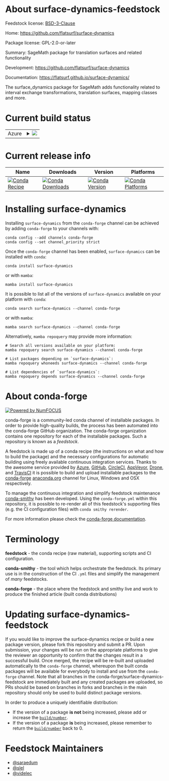 About surface-dynamics-feedstock
================================

Feedstock license: [BSD-3-Clause](https://github.com/conda-forge/surface-dynamics-feedstock/blob/main/LICENSE.txt)

Home: https://github.com/flatsurf/surface-dynamics

Package license: GPL-2.0-or-later

Summary: SageMath package for translation surfaces and related functionality

Development: https://github.com/flatsurf/surface-dynamics

Documentation: https://flatsurf.github.io/surface-dynamics/

The surface_dynamics package for SageMath adds functionality related to
interval exchange transformations, translation surfaces, mapping classes and
more.


Current build status
====================


<table>
    
  <tr>
    <td>Azure</td>
    <td>
      <details>
        <summary>
          <a href="https://dev.azure.com/conda-forge/feedstock-builds/_build/latest?definitionId=7279&branchName=main">
            <img src="https://dev.azure.com/conda-forge/feedstock-builds/_apis/build/status/surface-dynamics-feedstock?branchName=main">
          </a>
        </summary>
        <table>
          <thead><tr><th>Variant</th><th>Status</th></tr></thead>
          <tbody><tr>
              <td>linux_64_python3.10.____cpythonsagelib10.0</td>
              <td>
                <a href="https://dev.azure.com/conda-forge/feedstock-builds/_build/latest?definitionId=7279&branchName=main">
                  <img src="https://dev.azure.com/conda-forge/feedstock-builds/_apis/build/status/surface-dynamics-feedstock?branchName=main&jobName=linux&configuration=linux%20linux_64_python3.10.____cpythonsagelib10.0" alt="variant">
                </a>
              </td>
            </tr><tr>
              <td>linux_64_python3.10.____cpythonsagelib10.1</td>
              <td>
                <a href="https://dev.azure.com/conda-forge/feedstock-builds/_build/latest?definitionId=7279&branchName=main">
                  <img src="https://dev.azure.com/conda-forge/feedstock-builds/_apis/build/status/surface-dynamics-feedstock?branchName=main&jobName=linux&configuration=linux%20linux_64_python3.10.____cpythonsagelib10.1" alt="variant">
                </a>
              </td>
            </tr><tr>
              <td>linux_64_python3.10.____cpythonsagelib10.2</td>
              <td>
                <a href="https://dev.azure.com/conda-forge/feedstock-builds/_build/latest?definitionId=7279&branchName=main">
                  <img src="https://dev.azure.com/conda-forge/feedstock-builds/_apis/build/status/surface-dynamics-feedstock?branchName=main&jobName=linux&configuration=linux%20linux_64_python3.10.____cpythonsagelib10.2" alt="variant">
                </a>
              </td>
            </tr><tr>
              <td>linux_64_python3.10.____cpythonsagelib10.3</td>
              <td>
                <a href="https://dev.azure.com/conda-forge/feedstock-builds/_build/latest?definitionId=7279&branchName=main">
                  <img src="https://dev.azure.com/conda-forge/feedstock-builds/_apis/build/status/surface-dynamics-feedstock?branchName=main&jobName=linux&configuration=linux%20linux_64_python3.10.____cpythonsagelib10.3" alt="variant">
                </a>
              </td>
            </tr><tr>
              <td>linux_64_python3.10.____cpythonsagelib10.4</td>
              <td>
                <a href="https://dev.azure.com/conda-forge/feedstock-builds/_build/latest?definitionId=7279&branchName=main">
                  <img src="https://dev.azure.com/conda-forge/feedstock-builds/_apis/build/status/surface-dynamics-feedstock?branchName=main&jobName=linux&configuration=linux%20linux_64_python3.10.____cpythonsagelib10.4" alt="variant">
                </a>
              </td>
            </tr><tr>
              <td>linux_64_python3.10.____cpythonsagelib9.2</td>
              <td>
                <a href="https://dev.azure.com/conda-forge/feedstock-builds/_build/latest?definitionId=7279&branchName=main">
                  <img src="https://dev.azure.com/conda-forge/feedstock-builds/_apis/build/status/surface-dynamics-feedstock?branchName=main&jobName=linux&configuration=linux%20linux_64_python3.10.____cpythonsagelib9.2" alt="variant">
                </a>
              </td>
            </tr><tr>
              <td>linux_64_python3.10.____cpythonsagelib9.3</td>
              <td>
                <a href="https://dev.azure.com/conda-forge/feedstock-builds/_build/latest?definitionId=7279&branchName=main">
                  <img src="https://dev.azure.com/conda-forge/feedstock-builds/_apis/build/status/surface-dynamics-feedstock?branchName=main&jobName=linux&configuration=linux%20linux_64_python3.10.____cpythonsagelib9.3" alt="variant">
                </a>
              </td>
            </tr><tr>
              <td>linux_64_python3.10.____cpythonsagelib9.4</td>
              <td>
                <a href="https://dev.azure.com/conda-forge/feedstock-builds/_build/latest?definitionId=7279&branchName=main">
                  <img src="https://dev.azure.com/conda-forge/feedstock-builds/_apis/build/status/surface-dynamics-feedstock?branchName=main&jobName=linux&configuration=linux%20linux_64_python3.10.____cpythonsagelib9.4" alt="variant">
                </a>
              </td>
            </tr><tr>
              <td>linux_64_python3.10.____cpythonsagelib9.5</td>
              <td>
                <a href="https://dev.azure.com/conda-forge/feedstock-builds/_build/latest?definitionId=7279&branchName=main">
                  <img src="https://dev.azure.com/conda-forge/feedstock-builds/_apis/build/status/surface-dynamics-feedstock?branchName=main&jobName=linux&configuration=linux%20linux_64_python3.10.____cpythonsagelib9.5" alt="variant">
                </a>
              </td>
            </tr><tr>
              <td>linux_64_python3.10.____cpythonsagelib9.6</td>
              <td>
                <a href="https://dev.azure.com/conda-forge/feedstock-builds/_build/latest?definitionId=7279&branchName=main">
                  <img src="https://dev.azure.com/conda-forge/feedstock-builds/_apis/build/status/surface-dynamics-feedstock?branchName=main&jobName=linux&configuration=linux%20linux_64_python3.10.____cpythonsagelib9.6" alt="variant">
                </a>
              </td>
            </tr><tr>
              <td>linux_64_python3.10.____cpythonsagelib9.7</td>
              <td>
                <a href="https://dev.azure.com/conda-forge/feedstock-builds/_build/latest?definitionId=7279&branchName=main">
                  <img src="https://dev.azure.com/conda-forge/feedstock-builds/_apis/build/status/surface-dynamics-feedstock?branchName=main&jobName=linux&configuration=linux%20linux_64_python3.10.____cpythonsagelib9.7" alt="variant">
                </a>
              </td>
            </tr><tr>
              <td>linux_64_python3.10.____cpythonsagelib9.8</td>
              <td>
                <a href="https://dev.azure.com/conda-forge/feedstock-builds/_build/latest?definitionId=7279&branchName=main">
                  <img src="https://dev.azure.com/conda-forge/feedstock-builds/_apis/build/status/surface-dynamics-feedstock?branchName=main&jobName=linux&configuration=linux%20linux_64_python3.10.____cpythonsagelib9.8" alt="variant">
                </a>
              </td>
            </tr><tr>
              <td>linux_64_python3.11.____cpythonsagelib10.0</td>
              <td>
                <a href="https://dev.azure.com/conda-forge/feedstock-builds/_build/latest?definitionId=7279&branchName=main">
                  <img src="https://dev.azure.com/conda-forge/feedstock-builds/_apis/build/status/surface-dynamics-feedstock?branchName=main&jobName=linux&configuration=linux%20linux_64_python3.11.____cpythonsagelib10.0" alt="variant">
                </a>
              </td>
            </tr><tr>
              <td>linux_64_python3.11.____cpythonsagelib10.1</td>
              <td>
                <a href="https://dev.azure.com/conda-forge/feedstock-builds/_build/latest?definitionId=7279&branchName=main">
                  <img src="https://dev.azure.com/conda-forge/feedstock-builds/_apis/build/status/surface-dynamics-feedstock?branchName=main&jobName=linux&configuration=linux%20linux_64_python3.11.____cpythonsagelib10.1" alt="variant">
                </a>
              </td>
            </tr><tr>
              <td>linux_64_python3.11.____cpythonsagelib10.2</td>
              <td>
                <a href="https://dev.azure.com/conda-forge/feedstock-builds/_build/latest?definitionId=7279&branchName=main">
                  <img src="https://dev.azure.com/conda-forge/feedstock-builds/_apis/build/status/surface-dynamics-feedstock?branchName=main&jobName=linux&configuration=linux%20linux_64_python3.11.____cpythonsagelib10.2" alt="variant">
                </a>
              </td>
            </tr><tr>
              <td>linux_64_python3.11.____cpythonsagelib10.3</td>
              <td>
                <a href="https://dev.azure.com/conda-forge/feedstock-builds/_build/latest?definitionId=7279&branchName=main">
                  <img src="https://dev.azure.com/conda-forge/feedstock-builds/_apis/build/status/surface-dynamics-feedstock?branchName=main&jobName=linux&configuration=linux%20linux_64_python3.11.____cpythonsagelib10.3" alt="variant">
                </a>
              </td>
            </tr><tr>
              <td>linux_64_python3.11.____cpythonsagelib10.4</td>
              <td>
                <a href="https://dev.azure.com/conda-forge/feedstock-builds/_build/latest?definitionId=7279&branchName=main">
                  <img src="https://dev.azure.com/conda-forge/feedstock-builds/_apis/build/status/surface-dynamics-feedstock?branchName=main&jobName=linux&configuration=linux%20linux_64_python3.11.____cpythonsagelib10.4" alt="variant">
                </a>
              </td>
            </tr><tr>
              <td>linux_64_python3.11.____cpythonsagelib9.2</td>
              <td>
                <a href="https://dev.azure.com/conda-forge/feedstock-builds/_build/latest?definitionId=7279&branchName=main">
                  <img src="https://dev.azure.com/conda-forge/feedstock-builds/_apis/build/status/surface-dynamics-feedstock?branchName=main&jobName=linux&configuration=linux%20linux_64_python3.11.____cpythonsagelib9.2" alt="variant">
                </a>
              </td>
            </tr><tr>
              <td>linux_64_python3.11.____cpythonsagelib9.3</td>
              <td>
                <a href="https://dev.azure.com/conda-forge/feedstock-builds/_build/latest?definitionId=7279&branchName=main">
                  <img src="https://dev.azure.com/conda-forge/feedstock-builds/_apis/build/status/surface-dynamics-feedstock?branchName=main&jobName=linux&configuration=linux%20linux_64_python3.11.____cpythonsagelib9.3" alt="variant">
                </a>
              </td>
            </tr><tr>
              <td>linux_64_python3.11.____cpythonsagelib9.4</td>
              <td>
                <a href="https://dev.azure.com/conda-forge/feedstock-builds/_build/latest?definitionId=7279&branchName=main">
                  <img src="https://dev.azure.com/conda-forge/feedstock-builds/_apis/build/status/surface-dynamics-feedstock?branchName=main&jobName=linux&configuration=linux%20linux_64_python3.11.____cpythonsagelib9.4" alt="variant">
                </a>
              </td>
            </tr><tr>
              <td>linux_64_python3.11.____cpythonsagelib9.5</td>
              <td>
                <a href="https://dev.azure.com/conda-forge/feedstock-builds/_build/latest?definitionId=7279&branchName=main">
                  <img src="https://dev.azure.com/conda-forge/feedstock-builds/_apis/build/status/surface-dynamics-feedstock?branchName=main&jobName=linux&configuration=linux%20linux_64_python3.11.____cpythonsagelib9.5" alt="variant">
                </a>
              </td>
            </tr><tr>
              <td>linux_64_python3.11.____cpythonsagelib9.6</td>
              <td>
                <a href="https://dev.azure.com/conda-forge/feedstock-builds/_build/latest?definitionId=7279&branchName=main">
                  <img src="https://dev.azure.com/conda-forge/feedstock-builds/_apis/build/status/surface-dynamics-feedstock?branchName=main&jobName=linux&configuration=linux%20linux_64_python3.11.____cpythonsagelib9.6" alt="variant">
                </a>
              </td>
            </tr><tr>
              <td>linux_64_python3.11.____cpythonsagelib9.7</td>
              <td>
                <a href="https://dev.azure.com/conda-forge/feedstock-builds/_build/latest?definitionId=7279&branchName=main">
                  <img src="https://dev.azure.com/conda-forge/feedstock-builds/_apis/build/status/surface-dynamics-feedstock?branchName=main&jobName=linux&configuration=linux%20linux_64_python3.11.____cpythonsagelib9.7" alt="variant">
                </a>
              </td>
            </tr><tr>
              <td>linux_64_python3.11.____cpythonsagelib9.8</td>
              <td>
                <a href="https://dev.azure.com/conda-forge/feedstock-builds/_build/latest?definitionId=7279&branchName=main">
                  <img src="https://dev.azure.com/conda-forge/feedstock-builds/_apis/build/status/surface-dynamics-feedstock?branchName=main&jobName=linux&configuration=linux%20linux_64_python3.11.____cpythonsagelib9.8" alt="variant">
                </a>
              </td>
            </tr><tr>
              <td>linux_64_python3.12.____cpythonsagelib10.0</td>
              <td>
                <a href="https://dev.azure.com/conda-forge/feedstock-builds/_build/latest?definitionId=7279&branchName=main">
                  <img src="https://dev.azure.com/conda-forge/feedstock-builds/_apis/build/status/surface-dynamics-feedstock?branchName=main&jobName=linux&configuration=linux%20linux_64_python3.12.____cpythonsagelib10.0" alt="variant">
                </a>
              </td>
            </tr><tr>
              <td>linux_64_python3.12.____cpythonsagelib10.1</td>
              <td>
                <a href="https://dev.azure.com/conda-forge/feedstock-builds/_build/latest?definitionId=7279&branchName=main">
                  <img src="https://dev.azure.com/conda-forge/feedstock-builds/_apis/build/status/surface-dynamics-feedstock?branchName=main&jobName=linux&configuration=linux%20linux_64_python3.12.____cpythonsagelib10.1" alt="variant">
                </a>
              </td>
            </tr><tr>
              <td>linux_64_python3.12.____cpythonsagelib10.2</td>
              <td>
                <a href="https://dev.azure.com/conda-forge/feedstock-builds/_build/latest?definitionId=7279&branchName=main">
                  <img src="https://dev.azure.com/conda-forge/feedstock-builds/_apis/build/status/surface-dynamics-feedstock?branchName=main&jobName=linux&configuration=linux%20linux_64_python3.12.____cpythonsagelib10.2" alt="variant">
                </a>
              </td>
            </tr><tr>
              <td>linux_64_python3.12.____cpythonsagelib10.3</td>
              <td>
                <a href="https://dev.azure.com/conda-forge/feedstock-builds/_build/latest?definitionId=7279&branchName=main">
                  <img src="https://dev.azure.com/conda-forge/feedstock-builds/_apis/build/status/surface-dynamics-feedstock?branchName=main&jobName=linux&configuration=linux%20linux_64_python3.12.____cpythonsagelib10.3" alt="variant">
                </a>
              </td>
            </tr><tr>
              <td>linux_64_python3.12.____cpythonsagelib10.4</td>
              <td>
                <a href="https://dev.azure.com/conda-forge/feedstock-builds/_build/latest?definitionId=7279&branchName=main">
                  <img src="https://dev.azure.com/conda-forge/feedstock-builds/_apis/build/status/surface-dynamics-feedstock?branchName=main&jobName=linux&configuration=linux%20linux_64_python3.12.____cpythonsagelib10.4" alt="variant">
                </a>
              </td>
            </tr><tr>
              <td>linux_64_python3.12.____cpythonsagelib9.2</td>
              <td>
                <a href="https://dev.azure.com/conda-forge/feedstock-builds/_build/latest?definitionId=7279&branchName=main">
                  <img src="https://dev.azure.com/conda-forge/feedstock-builds/_apis/build/status/surface-dynamics-feedstock?branchName=main&jobName=linux&configuration=linux%20linux_64_python3.12.____cpythonsagelib9.2" alt="variant">
                </a>
              </td>
            </tr><tr>
              <td>linux_64_python3.12.____cpythonsagelib9.3</td>
              <td>
                <a href="https://dev.azure.com/conda-forge/feedstock-builds/_build/latest?definitionId=7279&branchName=main">
                  <img src="https://dev.azure.com/conda-forge/feedstock-builds/_apis/build/status/surface-dynamics-feedstock?branchName=main&jobName=linux&configuration=linux%20linux_64_python3.12.____cpythonsagelib9.3" alt="variant">
                </a>
              </td>
            </tr><tr>
              <td>linux_64_python3.12.____cpythonsagelib9.4</td>
              <td>
                <a href="https://dev.azure.com/conda-forge/feedstock-builds/_build/latest?definitionId=7279&branchName=main">
                  <img src="https://dev.azure.com/conda-forge/feedstock-builds/_apis/build/status/surface-dynamics-feedstock?branchName=main&jobName=linux&configuration=linux%20linux_64_python3.12.____cpythonsagelib9.4" alt="variant">
                </a>
              </td>
            </tr><tr>
              <td>linux_64_python3.12.____cpythonsagelib9.5</td>
              <td>
                <a href="https://dev.azure.com/conda-forge/feedstock-builds/_build/latest?definitionId=7279&branchName=main">
                  <img src="https://dev.azure.com/conda-forge/feedstock-builds/_apis/build/status/surface-dynamics-feedstock?branchName=main&jobName=linux&configuration=linux%20linux_64_python3.12.____cpythonsagelib9.5" alt="variant">
                </a>
              </td>
            </tr><tr>
              <td>linux_64_python3.12.____cpythonsagelib9.6</td>
              <td>
                <a href="https://dev.azure.com/conda-forge/feedstock-builds/_build/latest?definitionId=7279&branchName=main">
                  <img src="https://dev.azure.com/conda-forge/feedstock-builds/_apis/build/status/surface-dynamics-feedstock?branchName=main&jobName=linux&configuration=linux%20linux_64_python3.12.____cpythonsagelib9.6" alt="variant">
                </a>
              </td>
            </tr><tr>
              <td>linux_64_python3.12.____cpythonsagelib9.7</td>
              <td>
                <a href="https://dev.azure.com/conda-forge/feedstock-builds/_build/latest?definitionId=7279&branchName=main">
                  <img src="https://dev.azure.com/conda-forge/feedstock-builds/_apis/build/status/surface-dynamics-feedstock?branchName=main&jobName=linux&configuration=linux%20linux_64_python3.12.____cpythonsagelib9.7" alt="variant">
                </a>
              </td>
            </tr><tr>
              <td>linux_64_python3.12.____cpythonsagelib9.8</td>
              <td>
                <a href="https://dev.azure.com/conda-forge/feedstock-builds/_build/latest?definitionId=7279&branchName=main">
                  <img src="https://dev.azure.com/conda-forge/feedstock-builds/_apis/build/status/surface-dynamics-feedstock?branchName=main&jobName=linux&configuration=linux%20linux_64_python3.12.____cpythonsagelib9.8" alt="variant">
                </a>
              </td>
            </tr><tr>
              <td>linux_64_python3.9.____cpythonsagelib10.0</td>
              <td>
                <a href="https://dev.azure.com/conda-forge/feedstock-builds/_build/latest?definitionId=7279&branchName=main">
                  <img src="https://dev.azure.com/conda-forge/feedstock-builds/_apis/build/status/surface-dynamics-feedstock?branchName=main&jobName=linux&configuration=linux%20linux_64_python3.9.____cpythonsagelib10.0" alt="variant">
                </a>
              </td>
            </tr><tr>
              <td>linux_64_python3.9.____cpythonsagelib10.1</td>
              <td>
                <a href="https://dev.azure.com/conda-forge/feedstock-builds/_build/latest?definitionId=7279&branchName=main">
                  <img src="https://dev.azure.com/conda-forge/feedstock-builds/_apis/build/status/surface-dynamics-feedstock?branchName=main&jobName=linux&configuration=linux%20linux_64_python3.9.____cpythonsagelib10.1" alt="variant">
                </a>
              </td>
            </tr><tr>
              <td>linux_64_python3.9.____cpythonsagelib10.2</td>
              <td>
                <a href="https://dev.azure.com/conda-forge/feedstock-builds/_build/latest?definitionId=7279&branchName=main">
                  <img src="https://dev.azure.com/conda-forge/feedstock-builds/_apis/build/status/surface-dynamics-feedstock?branchName=main&jobName=linux&configuration=linux%20linux_64_python3.9.____cpythonsagelib10.2" alt="variant">
                </a>
              </td>
            </tr><tr>
              <td>linux_64_python3.9.____cpythonsagelib10.3</td>
              <td>
                <a href="https://dev.azure.com/conda-forge/feedstock-builds/_build/latest?definitionId=7279&branchName=main">
                  <img src="https://dev.azure.com/conda-forge/feedstock-builds/_apis/build/status/surface-dynamics-feedstock?branchName=main&jobName=linux&configuration=linux%20linux_64_python3.9.____cpythonsagelib10.3" alt="variant">
                </a>
              </td>
            </tr><tr>
              <td>linux_64_python3.9.____cpythonsagelib10.4</td>
              <td>
                <a href="https://dev.azure.com/conda-forge/feedstock-builds/_build/latest?definitionId=7279&branchName=main">
                  <img src="https://dev.azure.com/conda-forge/feedstock-builds/_apis/build/status/surface-dynamics-feedstock?branchName=main&jobName=linux&configuration=linux%20linux_64_python3.9.____cpythonsagelib10.4" alt="variant">
                </a>
              </td>
            </tr><tr>
              <td>linux_64_python3.9.____cpythonsagelib9.2</td>
              <td>
                <a href="https://dev.azure.com/conda-forge/feedstock-builds/_build/latest?definitionId=7279&branchName=main">
                  <img src="https://dev.azure.com/conda-forge/feedstock-builds/_apis/build/status/surface-dynamics-feedstock?branchName=main&jobName=linux&configuration=linux%20linux_64_python3.9.____cpythonsagelib9.2" alt="variant">
                </a>
              </td>
            </tr><tr>
              <td>linux_64_python3.9.____cpythonsagelib9.3</td>
              <td>
                <a href="https://dev.azure.com/conda-forge/feedstock-builds/_build/latest?definitionId=7279&branchName=main">
                  <img src="https://dev.azure.com/conda-forge/feedstock-builds/_apis/build/status/surface-dynamics-feedstock?branchName=main&jobName=linux&configuration=linux%20linux_64_python3.9.____cpythonsagelib9.3" alt="variant">
                </a>
              </td>
            </tr><tr>
              <td>linux_64_python3.9.____cpythonsagelib9.4</td>
              <td>
                <a href="https://dev.azure.com/conda-forge/feedstock-builds/_build/latest?definitionId=7279&branchName=main">
                  <img src="https://dev.azure.com/conda-forge/feedstock-builds/_apis/build/status/surface-dynamics-feedstock?branchName=main&jobName=linux&configuration=linux%20linux_64_python3.9.____cpythonsagelib9.4" alt="variant">
                </a>
              </td>
            </tr><tr>
              <td>linux_64_python3.9.____cpythonsagelib9.5</td>
              <td>
                <a href="https://dev.azure.com/conda-forge/feedstock-builds/_build/latest?definitionId=7279&branchName=main">
                  <img src="https://dev.azure.com/conda-forge/feedstock-builds/_apis/build/status/surface-dynamics-feedstock?branchName=main&jobName=linux&configuration=linux%20linux_64_python3.9.____cpythonsagelib9.5" alt="variant">
                </a>
              </td>
            </tr><tr>
              <td>linux_64_python3.9.____cpythonsagelib9.6</td>
              <td>
                <a href="https://dev.azure.com/conda-forge/feedstock-builds/_build/latest?definitionId=7279&branchName=main">
                  <img src="https://dev.azure.com/conda-forge/feedstock-builds/_apis/build/status/surface-dynamics-feedstock?branchName=main&jobName=linux&configuration=linux%20linux_64_python3.9.____cpythonsagelib9.6" alt="variant">
                </a>
              </td>
            </tr><tr>
              <td>linux_64_python3.9.____cpythonsagelib9.7</td>
              <td>
                <a href="https://dev.azure.com/conda-forge/feedstock-builds/_build/latest?definitionId=7279&branchName=main">
                  <img src="https://dev.azure.com/conda-forge/feedstock-builds/_apis/build/status/surface-dynamics-feedstock?branchName=main&jobName=linux&configuration=linux%20linux_64_python3.9.____cpythonsagelib9.7" alt="variant">
                </a>
              </td>
            </tr><tr>
              <td>linux_64_python3.9.____cpythonsagelib9.8</td>
              <td>
                <a href="https://dev.azure.com/conda-forge/feedstock-builds/_build/latest?definitionId=7279&branchName=main">
                  <img src="https://dev.azure.com/conda-forge/feedstock-builds/_apis/build/status/surface-dynamics-feedstock?branchName=main&jobName=linux&configuration=linux%20linux_64_python3.9.____cpythonsagelib9.8" alt="variant">
                </a>
              </td>
            </tr><tr>
              <td>osx_64_python3.10.____cpythonsagelib10.0</td>
              <td>
                <a href="https://dev.azure.com/conda-forge/feedstock-builds/_build/latest?definitionId=7279&branchName=main">
                  <img src="https://dev.azure.com/conda-forge/feedstock-builds/_apis/build/status/surface-dynamics-feedstock?branchName=main&jobName=osx&configuration=osx%20osx_64_python3.10.____cpythonsagelib10.0" alt="variant">
                </a>
              </td>
            </tr><tr>
              <td>osx_64_python3.10.____cpythonsagelib10.1</td>
              <td>
                <a href="https://dev.azure.com/conda-forge/feedstock-builds/_build/latest?definitionId=7279&branchName=main">
                  <img src="https://dev.azure.com/conda-forge/feedstock-builds/_apis/build/status/surface-dynamics-feedstock?branchName=main&jobName=osx&configuration=osx%20osx_64_python3.10.____cpythonsagelib10.1" alt="variant">
                </a>
              </td>
            </tr><tr>
              <td>osx_64_python3.10.____cpythonsagelib10.2</td>
              <td>
                <a href="https://dev.azure.com/conda-forge/feedstock-builds/_build/latest?definitionId=7279&branchName=main">
                  <img src="https://dev.azure.com/conda-forge/feedstock-builds/_apis/build/status/surface-dynamics-feedstock?branchName=main&jobName=osx&configuration=osx%20osx_64_python3.10.____cpythonsagelib10.2" alt="variant">
                </a>
              </td>
            </tr><tr>
              <td>osx_64_python3.10.____cpythonsagelib10.3</td>
              <td>
                <a href="https://dev.azure.com/conda-forge/feedstock-builds/_build/latest?definitionId=7279&branchName=main">
                  <img src="https://dev.azure.com/conda-forge/feedstock-builds/_apis/build/status/surface-dynamics-feedstock?branchName=main&jobName=osx&configuration=osx%20osx_64_python3.10.____cpythonsagelib10.3" alt="variant">
                </a>
              </td>
            </tr><tr>
              <td>osx_64_python3.10.____cpythonsagelib10.4</td>
              <td>
                <a href="https://dev.azure.com/conda-forge/feedstock-builds/_build/latest?definitionId=7279&branchName=main">
                  <img src="https://dev.azure.com/conda-forge/feedstock-builds/_apis/build/status/surface-dynamics-feedstock?branchName=main&jobName=osx&configuration=osx%20osx_64_python3.10.____cpythonsagelib10.4" alt="variant">
                </a>
              </td>
            </tr><tr>
              <td>osx_64_python3.10.____cpythonsagelib9.2</td>
              <td>
                <a href="https://dev.azure.com/conda-forge/feedstock-builds/_build/latest?definitionId=7279&branchName=main">
                  <img src="https://dev.azure.com/conda-forge/feedstock-builds/_apis/build/status/surface-dynamics-feedstock?branchName=main&jobName=osx&configuration=osx%20osx_64_python3.10.____cpythonsagelib9.2" alt="variant">
                </a>
              </td>
            </tr><tr>
              <td>osx_64_python3.10.____cpythonsagelib9.3</td>
              <td>
                <a href="https://dev.azure.com/conda-forge/feedstock-builds/_build/latest?definitionId=7279&branchName=main">
                  <img src="https://dev.azure.com/conda-forge/feedstock-builds/_apis/build/status/surface-dynamics-feedstock?branchName=main&jobName=osx&configuration=osx%20osx_64_python3.10.____cpythonsagelib9.3" alt="variant">
                </a>
              </td>
            </tr><tr>
              <td>osx_64_python3.10.____cpythonsagelib9.4</td>
              <td>
                <a href="https://dev.azure.com/conda-forge/feedstock-builds/_build/latest?definitionId=7279&branchName=main">
                  <img src="https://dev.azure.com/conda-forge/feedstock-builds/_apis/build/status/surface-dynamics-feedstock?branchName=main&jobName=osx&configuration=osx%20osx_64_python3.10.____cpythonsagelib9.4" alt="variant">
                </a>
              </td>
            </tr><tr>
              <td>osx_64_python3.10.____cpythonsagelib9.5</td>
              <td>
                <a href="https://dev.azure.com/conda-forge/feedstock-builds/_build/latest?definitionId=7279&branchName=main">
                  <img src="https://dev.azure.com/conda-forge/feedstock-builds/_apis/build/status/surface-dynamics-feedstock?branchName=main&jobName=osx&configuration=osx%20osx_64_python3.10.____cpythonsagelib9.5" alt="variant">
                </a>
              </td>
            </tr><tr>
              <td>osx_64_python3.10.____cpythonsagelib9.6</td>
              <td>
                <a href="https://dev.azure.com/conda-forge/feedstock-builds/_build/latest?definitionId=7279&branchName=main">
                  <img src="https://dev.azure.com/conda-forge/feedstock-builds/_apis/build/status/surface-dynamics-feedstock?branchName=main&jobName=osx&configuration=osx%20osx_64_python3.10.____cpythonsagelib9.6" alt="variant">
                </a>
              </td>
            </tr><tr>
              <td>osx_64_python3.10.____cpythonsagelib9.7</td>
              <td>
                <a href="https://dev.azure.com/conda-forge/feedstock-builds/_build/latest?definitionId=7279&branchName=main">
                  <img src="https://dev.azure.com/conda-forge/feedstock-builds/_apis/build/status/surface-dynamics-feedstock?branchName=main&jobName=osx&configuration=osx%20osx_64_python3.10.____cpythonsagelib9.7" alt="variant">
                </a>
              </td>
            </tr><tr>
              <td>osx_64_python3.10.____cpythonsagelib9.8</td>
              <td>
                <a href="https://dev.azure.com/conda-forge/feedstock-builds/_build/latest?definitionId=7279&branchName=main">
                  <img src="https://dev.azure.com/conda-forge/feedstock-builds/_apis/build/status/surface-dynamics-feedstock?branchName=main&jobName=osx&configuration=osx%20osx_64_python3.10.____cpythonsagelib9.8" alt="variant">
                </a>
              </td>
            </tr><tr>
              <td>osx_64_python3.11.____cpythonsagelib10.0</td>
              <td>
                <a href="https://dev.azure.com/conda-forge/feedstock-builds/_build/latest?definitionId=7279&branchName=main">
                  <img src="https://dev.azure.com/conda-forge/feedstock-builds/_apis/build/status/surface-dynamics-feedstock?branchName=main&jobName=osx&configuration=osx%20osx_64_python3.11.____cpythonsagelib10.0" alt="variant">
                </a>
              </td>
            </tr><tr>
              <td>osx_64_python3.11.____cpythonsagelib10.1</td>
              <td>
                <a href="https://dev.azure.com/conda-forge/feedstock-builds/_build/latest?definitionId=7279&branchName=main">
                  <img src="https://dev.azure.com/conda-forge/feedstock-builds/_apis/build/status/surface-dynamics-feedstock?branchName=main&jobName=osx&configuration=osx%20osx_64_python3.11.____cpythonsagelib10.1" alt="variant">
                </a>
              </td>
            </tr><tr>
              <td>osx_64_python3.11.____cpythonsagelib10.2</td>
              <td>
                <a href="https://dev.azure.com/conda-forge/feedstock-builds/_build/latest?definitionId=7279&branchName=main">
                  <img src="https://dev.azure.com/conda-forge/feedstock-builds/_apis/build/status/surface-dynamics-feedstock?branchName=main&jobName=osx&configuration=osx%20osx_64_python3.11.____cpythonsagelib10.2" alt="variant">
                </a>
              </td>
            </tr><tr>
              <td>osx_64_python3.11.____cpythonsagelib10.3</td>
              <td>
                <a href="https://dev.azure.com/conda-forge/feedstock-builds/_build/latest?definitionId=7279&branchName=main">
                  <img src="https://dev.azure.com/conda-forge/feedstock-builds/_apis/build/status/surface-dynamics-feedstock?branchName=main&jobName=osx&configuration=osx%20osx_64_python3.11.____cpythonsagelib10.3" alt="variant">
                </a>
              </td>
            </tr><tr>
              <td>osx_64_python3.11.____cpythonsagelib10.4</td>
              <td>
                <a href="https://dev.azure.com/conda-forge/feedstock-builds/_build/latest?definitionId=7279&branchName=main">
                  <img src="https://dev.azure.com/conda-forge/feedstock-builds/_apis/build/status/surface-dynamics-feedstock?branchName=main&jobName=osx&configuration=osx%20osx_64_python3.11.____cpythonsagelib10.4" alt="variant">
                </a>
              </td>
            </tr><tr>
              <td>osx_64_python3.11.____cpythonsagelib9.2</td>
              <td>
                <a href="https://dev.azure.com/conda-forge/feedstock-builds/_build/latest?definitionId=7279&branchName=main">
                  <img src="https://dev.azure.com/conda-forge/feedstock-builds/_apis/build/status/surface-dynamics-feedstock?branchName=main&jobName=osx&configuration=osx%20osx_64_python3.11.____cpythonsagelib9.2" alt="variant">
                </a>
              </td>
            </tr><tr>
              <td>osx_64_python3.11.____cpythonsagelib9.3</td>
              <td>
                <a href="https://dev.azure.com/conda-forge/feedstock-builds/_build/latest?definitionId=7279&branchName=main">
                  <img src="https://dev.azure.com/conda-forge/feedstock-builds/_apis/build/status/surface-dynamics-feedstock?branchName=main&jobName=osx&configuration=osx%20osx_64_python3.11.____cpythonsagelib9.3" alt="variant">
                </a>
              </td>
            </tr><tr>
              <td>osx_64_python3.11.____cpythonsagelib9.4</td>
              <td>
                <a href="https://dev.azure.com/conda-forge/feedstock-builds/_build/latest?definitionId=7279&branchName=main">
                  <img src="https://dev.azure.com/conda-forge/feedstock-builds/_apis/build/status/surface-dynamics-feedstock?branchName=main&jobName=osx&configuration=osx%20osx_64_python3.11.____cpythonsagelib9.4" alt="variant">
                </a>
              </td>
            </tr><tr>
              <td>osx_64_python3.11.____cpythonsagelib9.5</td>
              <td>
                <a href="https://dev.azure.com/conda-forge/feedstock-builds/_build/latest?definitionId=7279&branchName=main">
                  <img src="https://dev.azure.com/conda-forge/feedstock-builds/_apis/build/status/surface-dynamics-feedstock?branchName=main&jobName=osx&configuration=osx%20osx_64_python3.11.____cpythonsagelib9.5" alt="variant">
                </a>
              </td>
            </tr><tr>
              <td>osx_64_python3.11.____cpythonsagelib9.6</td>
              <td>
                <a href="https://dev.azure.com/conda-forge/feedstock-builds/_build/latest?definitionId=7279&branchName=main">
                  <img src="https://dev.azure.com/conda-forge/feedstock-builds/_apis/build/status/surface-dynamics-feedstock?branchName=main&jobName=osx&configuration=osx%20osx_64_python3.11.____cpythonsagelib9.6" alt="variant">
                </a>
              </td>
            </tr><tr>
              <td>osx_64_python3.11.____cpythonsagelib9.7</td>
              <td>
                <a href="https://dev.azure.com/conda-forge/feedstock-builds/_build/latest?definitionId=7279&branchName=main">
                  <img src="https://dev.azure.com/conda-forge/feedstock-builds/_apis/build/status/surface-dynamics-feedstock?branchName=main&jobName=osx&configuration=osx%20osx_64_python3.11.____cpythonsagelib9.7" alt="variant">
                </a>
              </td>
            </tr><tr>
              <td>osx_64_python3.11.____cpythonsagelib9.8</td>
              <td>
                <a href="https://dev.azure.com/conda-forge/feedstock-builds/_build/latest?definitionId=7279&branchName=main">
                  <img src="https://dev.azure.com/conda-forge/feedstock-builds/_apis/build/status/surface-dynamics-feedstock?branchName=main&jobName=osx&configuration=osx%20osx_64_python3.11.____cpythonsagelib9.8" alt="variant">
                </a>
              </td>
            </tr><tr>
              <td>osx_64_python3.12.____cpythonsagelib10.0</td>
              <td>
                <a href="https://dev.azure.com/conda-forge/feedstock-builds/_build/latest?definitionId=7279&branchName=main">
                  <img src="https://dev.azure.com/conda-forge/feedstock-builds/_apis/build/status/surface-dynamics-feedstock?branchName=main&jobName=osx&configuration=osx%20osx_64_python3.12.____cpythonsagelib10.0" alt="variant">
                </a>
              </td>
            </tr><tr>
              <td>osx_64_python3.12.____cpythonsagelib10.1</td>
              <td>
                <a href="https://dev.azure.com/conda-forge/feedstock-builds/_build/latest?definitionId=7279&branchName=main">
                  <img src="https://dev.azure.com/conda-forge/feedstock-builds/_apis/build/status/surface-dynamics-feedstock?branchName=main&jobName=osx&configuration=osx%20osx_64_python3.12.____cpythonsagelib10.1" alt="variant">
                </a>
              </td>
            </tr><tr>
              <td>osx_64_python3.12.____cpythonsagelib10.2</td>
              <td>
                <a href="https://dev.azure.com/conda-forge/feedstock-builds/_build/latest?definitionId=7279&branchName=main">
                  <img src="https://dev.azure.com/conda-forge/feedstock-builds/_apis/build/status/surface-dynamics-feedstock?branchName=main&jobName=osx&configuration=osx%20osx_64_python3.12.____cpythonsagelib10.2" alt="variant">
                </a>
              </td>
            </tr><tr>
              <td>osx_64_python3.12.____cpythonsagelib10.3</td>
              <td>
                <a href="https://dev.azure.com/conda-forge/feedstock-builds/_build/latest?definitionId=7279&branchName=main">
                  <img src="https://dev.azure.com/conda-forge/feedstock-builds/_apis/build/status/surface-dynamics-feedstock?branchName=main&jobName=osx&configuration=osx%20osx_64_python3.12.____cpythonsagelib10.3" alt="variant">
                </a>
              </td>
            </tr><tr>
              <td>osx_64_python3.12.____cpythonsagelib10.4</td>
              <td>
                <a href="https://dev.azure.com/conda-forge/feedstock-builds/_build/latest?definitionId=7279&branchName=main">
                  <img src="https://dev.azure.com/conda-forge/feedstock-builds/_apis/build/status/surface-dynamics-feedstock?branchName=main&jobName=osx&configuration=osx%20osx_64_python3.12.____cpythonsagelib10.4" alt="variant">
                </a>
              </td>
            </tr><tr>
              <td>osx_64_python3.12.____cpythonsagelib9.2</td>
              <td>
                <a href="https://dev.azure.com/conda-forge/feedstock-builds/_build/latest?definitionId=7279&branchName=main">
                  <img src="https://dev.azure.com/conda-forge/feedstock-builds/_apis/build/status/surface-dynamics-feedstock?branchName=main&jobName=osx&configuration=osx%20osx_64_python3.12.____cpythonsagelib9.2" alt="variant">
                </a>
              </td>
            </tr><tr>
              <td>osx_64_python3.12.____cpythonsagelib9.3</td>
              <td>
                <a href="https://dev.azure.com/conda-forge/feedstock-builds/_build/latest?definitionId=7279&branchName=main">
                  <img src="https://dev.azure.com/conda-forge/feedstock-builds/_apis/build/status/surface-dynamics-feedstock?branchName=main&jobName=osx&configuration=osx%20osx_64_python3.12.____cpythonsagelib9.3" alt="variant">
                </a>
              </td>
            </tr><tr>
              <td>osx_64_python3.12.____cpythonsagelib9.4</td>
              <td>
                <a href="https://dev.azure.com/conda-forge/feedstock-builds/_build/latest?definitionId=7279&branchName=main">
                  <img src="https://dev.azure.com/conda-forge/feedstock-builds/_apis/build/status/surface-dynamics-feedstock?branchName=main&jobName=osx&configuration=osx%20osx_64_python3.12.____cpythonsagelib9.4" alt="variant">
                </a>
              </td>
            </tr><tr>
              <td>osx_64_python3.12.____cpythonsagelib9.5</td>
              <td>
                <a href="https://dev.azure.com/conda-forge/feedstock-builds/_build/latest?definitionId=7279&branchName=main">
                  <img src="https://dev.azure.com/conda-forge/feedstock-builds/_apis/build/status/surface-dynamics-feedstock?branchName=main&jobName=osx&configuration=osx%20osx_64_python3.12.____cpythonsagelib9.5" alt="variant">
                </a>
              </td>
            </tr><tr>
              <td>osx_64_python3.12.____cpythonsagelib9.6</td>
              <td>
                <a href="https://dev.azure.com/conda-forge/feedstock-builds/_build/latest?definitionId=7279&branchName=main">
                  <img src="https://dev.azure.com/conda-forge/feedstock-builds/_apis/build/status/surface-dynamics-feedstock?branchName=main&jobName=osx&configuration=osx%20osx_64_python3.12.____cpythonsagelib9.6" alt="variant">
                </a>
              </td>
            </tr><tr>
              <td>osx_64_python3.12.____cpythonsagelib9.7</td>
              <td>
                <a href="https://dev.azure.com/conda-forge/feedstock-builds/_build/latest?definitionId=7279&branchName=main">
                  <img src="https://dev.azure.com/conda-forge/feedstock-builds/_apis/build/status/surface-dynamics-feedstock?branchName=main&jobName=osx&configuration=osx%20osx_64_python3.12.____cpythonsagelib9.7" alt="variant">
                </a>
              </td>
            </tr><tr>
              <td>osx_64_python3.12.____cpythonsagelib9.8</td>
              <td>
                <a href="https://dev.azure.com/conda-forge/feedstock-builds/_build/latest?definitionId=7279&branchName=main">
                  <img src="https://dev.azure.com/conda-forge/feedstock-builds/_apis/build/status/surface-dynamics-feedstock?branchName=main&jobName=osx&configuration=osx%20osx_64_python3.12.____cpythonsagelib9.8" alt="variant">
                </a>
              </td>
            </tr><tr>
              <td>osx_64_python3.9.____cpythonsagelib10.0</td>
              <td>
                <a href="https://dev.azure.com/conda-forge/feedstock-builds/_build/latest?definitionId=7279&branchName=main">
                  <img src="https://dev.azure.com/conda-forge/feedstock-builds/_apis/build/status/surface-dynamics-feedstock?branchName=main&jobName=osx&configuration=osx%20osx_64_python3.9.____cpythonsagelib10.0" alt="variant">
                </a>
              </td>
            </tr><tr>
              <td>osx_64_python3.9.____cpythonsagelib10.1</td>
              <td>
                <a href="https://dev.azure.com/conda-forge/feedstock-builds/_build/latest?definitionId=7279&branchName=main">
                  <img src="https://dev.azure.com/conda-forge/feedstock-builds/_apis/build/status/surface-dynamics-feedstock?branchName=main&jobName=osx&configuration=osx%20osx_64_python3.9.____cpythonsagelib10.1" alt="variant">
                </a>
              </td>
            </tr><tr>
              <td>osx_64_python3.9.____cpythonsagelib10.2</td>
              <td>
                <a href="https://dev.azure.com/conda-forge/feedstock-builds/_build/latest?definitionId=7279&branchName=main">
                  <img src="https://dev.azure.com/conda-forge/feedstock-builds/_apis/build/status/surface-dynamics-feedstock?branchName=main&jobName=osx&configuration=osx%20osx_64_python3.9.____cpythonsagelib10.2" alt="variant">
                </a>
              </td>
            </tr><tr>
              <td>osx_64_python3.9.____cpythonsagelib10.3</td>
              <td>
                <a href="https://dev.azure.com/conda-forge/feedstock-builds/_build/latest?definitionId=7279&branchName=main">
                  <img src="https://dev.azure.com/conda-forge/feedstock-builds/_apis/build/status/surface-dynamics-feedstock?branchName=main&jobName=osx&configuration=osx%20osx_64_python3.9.____cpythonsagelib10.3" alt="variant">
                </a>
              </td>
            </tr><tr>
              <td>osx_64_python3.9.____cpythonsagelib10.4</td>
              <td>
                <a href="https://dev.azure.com/conda-forge/feedstock-builds/_build/latest?definitionId=7279&branchName=main">
                  <img src="https://dev.azure.com/conda-forge/feedstock-builds/_apis/build/status/surface-dynamics-feedstock?branchName=main&jobName=osx&configuration=osx%20osx_64_python3.9.____cpythonsagelib10.4" alt="variant">
                </a>
              </td>
            </tr><tr>
              <td>osx_64_python3.9.____cpythonsagelib9.2</td>
              <td>
                <a href="https://dev.azure.com/conda-forge/feedstock-builds/_build/latest?definitionId=7279&branchName=main">
                  <img src="https://dev.azure.com/conda-forge/feedstock-builds/_apis/build/status/surface-dynamics-feedstock?branchName=main&jobName=osx&configuration=osx%20osx_64_python3.9.____cpythonsagelib9.2" alt="variant">
                </a>
              </td>
            </tr><tr>
              <td>osx_64_python3.9.____cpythonsagelib9.3</td>
              <td>
                <a href="https://dev.azure.com/conda-forge/feedstock-builds/_build/latest?definitionId=7279&branchName=main">
                  <img src="https://dev.azure.com/conda-forge/feedstock-builds/_apis/build/status/surface-dynamics-feedstock?branchName=main&jobName=osx&configuration=osx%20osx_64_python3.9.____cpythonsagelib9.3" alt="variant">
                </a>
              </td>
            </tr><tr>
              <td>osx_64_python3.9.____cpythonsagelib9.4</td>
              <td>
                <a href="https://dev.azure.com/conda-forge/feedstock-builds/_build/latest?definitionId=7279&branchName=main">
                  <img src="https://dev.azure.com/conda-forge/feedstock-builds/_apis/build/status/surface-dynamics-feedstock?branchName=main&jobName=osx&configuration=osx%20osx_64_python3.9.____cpythonsagelib9.4" alt="variant">
                </a>
              </td>
            </tr><tr>
              <td>osx_64_python3.9.____cpythonsagelib9.5</td>
              <td>
                <a href="https://dev.azure.com/conda-forge/feedstock-builds/_build/latest?definitionId=7279&branchName=main">
                  <img src="https://dev.azure.com/conda-forge/feedstock-builds/_apis/build/status/surface-dynamics-feedstock?branchName=main&jobName=osx&configuration=osx%20osx_64_python3.9.____cpythonsagelib9.5" alt="variant">
                </a>
              </td>
            </tr><tr>
              <td>osx_64_python3.9.____cpythonsagelib9.6</td>
              <td>
                <a href="https://dev.azure.com/conda-forge/feedstock-builds/_build/latest?definitionId=7279&branchName=main">
                  <img src="https://dev.azure.com/conda-forge/feedstock-builds/_apis/build/status/surface-dynamics-feedstock?branchName=main&jobName=osx&configuration=osx%20osx_64_python3.9.____cpythonsagelib9.6" alt="variant">
                </a>
              </td>
            </tr><tr>
              <td>osx_64_python3.9.____cpythonsagelib9.7</td>
              <td>
                <a href="https://dev.azure.com/conda-forge/feedstock-builds/_build/latest?definitionId=7279&branchName=main">
                  <img src="https://dev.azure.com/conda-forge/feedstock-builds/_apis/build/status/surface-dynamics-feedstock?branchName=main&jobName=osx&configuration=osx%20osx_64_python3.9.____cpythonsagelib9.7" alt="variant">
                </a>
              </td>
            </tr><tr>
              <td>osx_64_python3.9.____cpythonsagelib9.8</td>
              <td>
                <a href="https://dev.azure.com/conda-forge/feedstock-builds/_build/latest?definitionId=7279&branchName=main">
                  <img src="https://dev.azure.com/conda-forge/feedstock-builds/_apis/build/status/surface-dynamics-feedstock?branchName=main&jobName=osx&configuration=osx%20osx_64_python3.9.____cpythonsagelib9.8" alt="variant">
                </a>
              </td>
            </tr><tr>
              <td>osx_arm64_python3.10.____cpythonsagelib10.0</td>
              <td>
                <a href="https://dev.azure.com/conda-forge/feedstock-builds/_build/latest?definitionId=7279&branchName=main">
                  <img src="https://dev.azure.com/conda-forge/feedstock-builds/_apis/build/status/surface-dynamics-feedstock?branchName=main&jobName=osx&configuration=osx%20osx_arm64_python3.10.____cpythonsagelib10.0" alt="variant">
                </a>
              </td>
            </tr><tr>
              <td>osx_arm64_python3.10.____cpythonsagelib10.1</td>
              <td>
                <a href="https://dev.azure.com/conda-forge/feedstock-builds/_build/latest?definitionId=7279&branchName=main">
                  <img src="https://dev.azure.com/conda-forge/feedstock-builds/_apis/build/status/surface-dynamics-feedstock?branchName=main&jobName=osx&configuration=osx%20osx_arm64_python3.10.____cpythonsagelib10.1" alt="variant">
                </a>
              </td>
            </tr><tr>
              <td>osx_arm64_python3.10.____cpythonsagelib10.2</td>
              <td>
                <a href="https://dev.azure.com/conda-forge/feedstock-builds/_build/latest?definitionId=7279&branchName=main">
                  <img src="https://dev.azure.com/conda-forge/feedstock-builds/_apis/build/status/surface-dynamics-feedstock?branchName=main&jobName=osx&configuration=osx%20osx_arm64_python3.10.____cpythonsagelib10.2" alt="variant">
                </a>
              </td>
            </tr><tr>
              <td>osx_arm64_python3.10.____cpythonsagelib10.3</td>
              <td>
                <a href="https://dev.azure.com/conda-forge/feedstock-builds/_build/latest?definitionId=7279&branchName=main">
                  <img src="https://dev.azure.com/conda-forge/feedstock-builds/_apis/build/status/surface-dynamics-feedstock?branchName=main&jobName=osx&configuration=osx%20osx_arm64_python3.10.____cpythonsagelib10.3" alt="variant">
                </a>
              </td>
            </tr><tr>
              <td>osx_arm64_python3.10.____cpythonsagelib10.4</td>
              <td>
                <a href="https://dev.azure.com/conda-forge/feedstock-builds/_build/latest?definitionId=7279&branchName=main">
                  <img src="https://dev.azure.com/conda-forge/feedstock-builds/_apis/build/status/surface-dynamics-feedstock?branchName=main&jobName=osx&configuration=osx%20osx_arm64_python3.10.____cpythonsagelib10.4" alt="variant">
                </a>
              </td>
            </tr><tr>
              <td>osx_arm64_python3.10.____cpythonsagelib9.2</td>
              <td>
                <a href="https://dev.azure.com/conda-forge/feedstock-builds/_build/latest?definitionId=7279&branchName=main">
                  <img src="https://dev.azure.com/conda-forge/feedstock-builds/_apis/build/status/surface-dynamics-feedstock?branchName=main&jobName=osx&configuration=osx%20osx_arm64_python3.10.____cpythonsagelib9.2" alt="variant">
                </a>
              </td>
            </tr><tr>
              <td>osx_arm64_python3.10.____cpythonsagelib9.3</td>
              <td>
                <a href="https://dev.azure.com/conda-forge/feedstock-builds/_build/latest?definitionId=7279&branchName=main">
                  <img src="https://dev.azure.com/conda-forge/feedstock-builds/_apis/build/status/surface-dynamics-feedstock?branchName=main&jobName=osx&configuration=osx%20osx_arm64_python3.10.____cpythonsagelib9.3" alt="variant">
                </a>
              </td>
            </tr><tr>
              <td>osx_arm64_python3.10.____cpythonsagelib9.4</td>
              <td>
                <a href="https://dev.azure.com/conda-forge/feedstock-builds/_build/latest?definitionId=7279&branchName=main">
                  <img src="https://dev.azure.com/conda-forge/feedstock-builds/_apis/build/status/surface-dynamics-feedstock?branchName=main&jobName=osx&configuration=osx%20osx_arm64_python3.10.____cpythonsagelib9.4" alt="variant">
                </a>
              </td>
            </tr><tr>
              <td>osx_arm64_python3.10.____cpythonsagelib9.5</td>
              <td>
                <a href="https://dev.azure.com/conda-forge/feedstock-builds/_build/latest?definitionId=7279&branchName=main">
                  <img src="https://dev.azure.com/conda-forge/feedstock-builds/_apis/build/status/surface-dynamics-feedstock?branchName=main&jobName=osx&configuration=osx%20osx_arm64_python3.10.____cpythonsagelib9.5" alt="variant">
                </a>
              </td>
            </tr><tr>
              <td>osx_arm64_python3.10.____cpythonsagelib9.6</td>
              <td>
                <a href="https://dev.azure.com/conda-forge/feedstock-builds/_build/latest?definitionId=7279&branchName=main">
                  <img src="https://dev.azure.com/conda-forge/feedstock-builds/_apis/build/status/surface-dynamics-feedstock?branchName=main&jobName=osx&configuration=osx%20osx_arm64_python3.10.____cpythonsagelib9.6" alt="variant">
                </a>
              </td>
            </tr><tr>
              <td>osx_arm64_python3.10.____cpythonsagelib9.7</td>
              <td>
                <a href="https://dev.azure.com/conda-forge/feedstock-builds/_build/latest?definitionId=7279&branchName=main">
                  <img src="https://dev.azure.com/conda-forge/feedstock-builds/_apis/build/status/surface-dynamics-feedstock?branchName=main&jobName=osx&configuration=osx%20osx_arm64_python3.10.____cpythonsagelib9.7" alt="variant">
                </a>
              </td>
            </tr><tr>
              <td>osx_arm64_python3.10.____cpythonsagelib9.8</td>
              <td>
                <a href="https://dev.azure.com/conda-forge/feedstock-builds/_build/latest?definitionId=7279&branchName=main">
                  <img src="https://dev.azure.com/conda-forge/feedstock-builds/_apis/build/status/surface-dynamics-feedstock?branchName=main&jobName=osx&configuration=osx%20osx_arm64_python3.10.____cpythonsagelib9.8" alt="variant">
                </a>
              </td>
            </tr><tr>
              <td>osx_arm64_python3.11.____cpythonsagelib10.0</td>
              <td>
                <a href="https://dev.azure.com/conda-forge/feedstock-builds/_build/latest?definitionId=7279&branchName=main">
                  <img src="https://dev.azure.com/conda-forge/feedstock-builds/_apis/build/status/surface-dynamics-feedstock?branchName=main&jobName=osx&configuration=osx%20osx_arm64_python3.11.____cpythonsagelib10.0" alt="variant">
                </a>
              </td>
            </tr><tr>
              <td>osx_arm64_python3.11.____cpythonsagelib10.1</td>
              <td>
                <a href="https://dev.azure.com/conda-forge/feedstock-builds/_build/latest?definitionId=7279&branchName=main">
                  <img src="https://dev.azure.com/conda-forge/feedstock-builds/_apis/build/status/surface-dynamics-feedstock?branchName=main&jobName=osx&configuration=osx%20osx_arm64_python3.11.____cpythonsagelib10.1" alt="variant">
                </a>
              </td>
            </tr><tr>
              <td>osx_arm64_python3.11.____cpythonsagelib10.2</td>
              <td>
                <a href="https://dev.azure.com/conda-forge/feedstock-builds/_build/latest?definitionId=7279&branchName=main">
                  <img src="https://dev.azure.com/conda-forge/feedstock-builds/_apis/build/status/surface-dynamics-feedstock?branchName=main&jobName=osx&configuration=osx%20osx_arm64_python3.11.____cpythonsagelib10.2" alt="variant">
                </a>
              </td>
            </tr><tr>
              <td>osx_arm64_python3.11.____cpythonsagelib10.3</td>
              <td>
                <a href="https://dev.azure.com/conda-forge/feedstock-builds/_build/latest?definitionId=7279&branchName=main">
                  <img src="https://dev.azure.com/conda-forge/feedstock-builds/_apis/build/status/surface-dynamics-feedstock?branchName=main&jobName=osx&configuration=osx%20osx_arm64_python3.11.____cpythonsagelib10.3" alt="variant">
                </a>
              </td>
            </tr><tr>
              <td>osx_arm64_python3.11.____cpythonsagelib10.4</td>
              <td>
                <a href="https://dev.azure.com/conda-forge/feedstock-builds/_build/latest?definitionId=7279&branchName=main">
                  <img src="https://dev.azure.com/conda-forge/feedstock-builds/_apis/build/status/surface-dynamics-feedstock?branchName=main&jobName=osx&configuration=osx%20osx_arm64_python3.11.____cpythonsagelib10.4" alt="variant">
                </a>
              </td>
            </tr><tr>
              <td>osx_arm64_python3.11.____cpythonsagelib9.2</td>
              <td>
                <a href="https://dev.azure.com/conda-forge/feedstock-builds/_build/latest?definitionId=7279&branchName=main">
                  <img src="https://dev.azure.com/conda-forge/feedstock-builds/_apis/build/status/surface-dynamics-feedstock?branchName=main&jobName=osx&configuration=osx%20osx_arm64_python3.11.____cpythonsagelib9.2" alt="variant">
                </a>
              </td>
            </tr><tr>
              <td>osx_arm64_python3.11.____cpythonsagelib9.3</td>
              <td>
                <a href="https://dev.azure.com/conda-forge/feedstock-builds/_build/latest?definitionId=7279&branchName=main">
                  <img src="https://dev.azure.com/conda-forge/feedstock-builds/_apis/build/status/surface-dynamics-feedstock?branchName=main&jobName=osx&configuration=osx%20osx_arm64_python3.11.____cpythonsagelib9.3" alt="variant">
                </a>
              </td>
            </tr><tr>
              <td>osx_arm64_python3.11.____cpythonsagelib9.4</td>
              <td>
                <a href="https://dev.azure.com/conda-forge/feedstock-builds/_build/latest?definitionId=7279&branchName=main">
                  <img src="https://dev.azure.com/conda-forge/feedstock-builds/_apis/build/status/surface-dynamics-feedstock?branchName=main&jobName=osx&configuration=osx%20osx_arm64_python3.11.____cpythonsagelib9.4" alt="variant">
                </a>
              </td>
            </tr><tr>
              <td>osx_arm64_python3.11.____cpythonsagelib9.5</td>
              <td>
                <a href="https://dev.azure.com/conda-forge/feedstock-builds/_build/latest?definitionId=7279&branchName=main">
                  <img src="https://dev.azure.com/conda-forge/feedstock-builds/_apis/build/status/surface-dynamics-feedstock?branchName=main&jobName=osx&configuration=osx%20osx_arm64_python3.11.____cpythonsagelib9.5" alt="variant">
                </a>
              </td>
            </tr><tr>
              <td>osx_arm64_python3.11.____cpythonsagelib9.6</td>
              <td>
                <a href="https://dev.azure.com/conda-forge/feedstock-builds/_build/latest?definitionId=7279&branchName=main">
                  <img src="https://dev.azure.com/conda-forge/feedstock-builds/_apis/build/status/surface-dynamics-feedstock?branchName=main&jobName=osx&configuration=osx%20osx_arm64_python3.11.____cpythonsagelib9.6" alt="variant">
                </a>
              </td>
            </tr><tr>
              <td>osx_arm64_python3.11.____cpythonsagelib9.7</td>
              <td>
                <a href="https://dev.azure.com/conda-forge/feedstock-builds/_build/latest?definitionId=7279&branchName=main">
                  <img src="https://dev.azure.com/conda-forge/feedstock-builds/_apis/build/status/surface-dynamics-feedstock?branchName=main&jobName=osx&configuration=osx%20osx_arm64_python3.11.____cpythonsagelib9.7" alt="variant">
                </a>
              </td>
            </tr><tr>
              <td>osx_arm64_python3.11.____cpythonsagelib9.8</td>
              <td>
                <a href="https://dev.azure.com/conda-forge/feedstock-builds/_build/latest?definitionId=7279&branchName=main">
                  <img src="https://dev.azure.com/conda-forge/feedstock-builds/_apis/build/status/surface-dynamics-feedstock?branchName=main&jobName=osx&configuration=osx%20osx_arm64_python3.11.____cpythonsagelib9.8" alt="variant">
                </a>
              </td>
            </tr><tr>
              <td>osx_arm64_python3.12.____cpythonsagelib10.0</td>
              <td>
                <a href="https://dev.azure.com/conda-forge/feedstock-builds/_build/latest?definitionId=7279&branchName=main">
                  <img src="https://dev.azure.com/conda-forge/feedstock-builds/_apis/build/status/surface-dynamics-feedstock?branchName=main&jobName=osx&configuration=osx%20osx_arm64_python3.12.____cpythonsagelib10.0" alt="variant">
                </a>
              </td>
            </tr><tr>
              <td>osx_arm64_python3.12.____cpythonsagelib10.1</td>
              <td>
                <a href="https://dev.azure.com/conda-forge/feedstock-builds/_build/latest?definitionId=7279&branchName=main">
                  <img src="https://dev.azure.com/conda-forge/feedstock-builds/_apis/build/status/surface-dynamics-feedstock?branchName=main&jobName=osx&configuration=osx%20osx_arm64_python3.12.____cpythonsagelib10.1" alt="variant">
                </a>
              </td>
            </tr><tr>
              <td>osx_arm64_python3.12.____cpythonsagelib10.2</td>
              <td>
                <a href="https://dev.azure.com/conda-forge/feedstock-builds/_build/latest?definitionId=7279&branchName=main">
                  <img src="https://dev.azure.com/conda-forge/feedstock-builds/_apis/build/status/surface-dynamics-feedstock?branchName=main&jobName=osx&configuration=osx%20osx_arm64_python3.12.____cpythonsagelib10.2" alt="variant">
                </a>
              </td>
            </tr><tr>
              <td>osx_arm64_python3.12.____cpythonsagelib10.3</td>
              <td>
                <a href="https://dev.azure.com/conda-forge/feedstock-builds/_build/latest?definitionId=7279&branchName=main">
                  <img src="https://dev.azure.com/conda-forge/feedstock-builds/_apis/build/status/surface-dynamics-feedstock?branchName=main&jobName=osx&configuration=osx%20osx_arm64_python3.12.____cpythonsagelib10.3" alt="variant">
                </a>
              </td>
            </tr><tr>
              <td>osx_arm64_python3.12.____cpythonsagelib10.4</td>
              <td>
                <a href="https://dev.azure.com/conda-forge/feedstock-builds/_build/latest?definitionId=7279&branchName=main">
                  <img src="https://dev.azure.com/conda-forge/feedstock-builds/_apis/build/status/surface-dynamics-feedstock?branchName=main&jobName=osx&configuration=osx%20osx_arm64_python3.12.____cpythonsagelib10.4" alt="variant">
                </a>
              </td>
            </tr><tr>
              <td>osx_arm64_python3.12.____cpythonsagelib9.2</td>
              <td>
                <a href="https://dev.azure.com/conda-forge/feedstock-builds/_build/latest?definitionId=7279&branchName=main">
                  <img src="https://dev.azure.com/conda-forge/feedstock-builds/_apis/build/status/surface-dynamics-feedstock?branchName=main&jobName=osx&configuration=osx%20osx_arm64_python3.12.____cpythonsagelib9.2" alt="variant">
                </a>
              </td>
            </tr><tr>
              <td>osx_arm64_python3.12.____cpythonsagelib9.3</td>
              <td>
                <a href="https://dev.azure.com/conda-forge/feedstock-builds/_build/latest?definitionId=7279&branchName=main">
                  <img src="https://dev.azure.com/conda-forge/feedstock-builds/_apis/build/status/surface-dynamics-feedstock?branchName=main&jobName=osx&configuration=osx%20osx_arm64_python3.12.____cpythonsagelib9.3" alt="variant">
                </a>
              </td>
            </tr><tr>
              <td>osx_arm64_python3.12.____cpythonsagelib9.4</td>
              <td>
                <a href="https://dev.azure.com/conda-forge/feedstock-builds/_build/latest?definitionId=7279&branchName=main">
                  <img src="https://dev.azure.com/conda-forge/feedstock-builds/_apis/build/status/surface-dynamics-feedstock?branchName=main&jobName=osx&configuration=osx%20osx_arm64_python3.12.____cpythonsagelib9.4" alt="variant">
                </a>
              </td>
            </tr><tr>
              <td>osx_arm64_python3.12.____cpythonsagelib9.5</td>
              <td>
                <a href="https://dev.azure.com/conda-forge/feedstock-builds/_build/latest?definitionId=7279&branchName=main">
                  <img src="https://dev.azure.com/conda-forge/feedstock-builds/_apis/build/status/surface-dynamics-feedstock?branchName=main&jobName=osx&configuration=osx%20osx_arm64_python3.12.____cpythonsagelib9.5" alt="variant">
                </a>
              </td>
            </tr><tr>
              <td>osx_arm64_python3.12.____cpythonsagelib9.6</td>
              <td>
                <a href="https://dev.azure.com/conda-forge/feedstock-builds/_build/latest?definitionId=7279&branchName=main">
                  <img src="https://dev.azure.com/conda-forge/feedstock-builds/_apis/build/status/surface-dynamics-feedstock?branchName=main&jobName=osx&configuration=osx%20osx_arm64_python3.12.____cpythonsagelib9.6" alt="variant">
                </a>
              </td>
            </tr><tr>
              <td>osx_arm64_python3.12.____cpythonsagelib9.7</td>
              <td>
                <a href="https://dev.azure.com/conda-forge/feedstock-builds/_build/latest?definitionId=7279&branchName=main">
                  <img src="https://dev.azure.com/conda-forge/feedstock-builds/_apis/build/status/surface-dynamics-feedstock?branchName=main&jobName=osx&configuration=osx%20osx_arm64_python3.12.____cpythonsagelib9.7" alt="variant">
                </a>
              </td>
            </tr><tr>
              <td>osx_arm64_python3.12.____cpythonsagelib9.8</td>
              <td>
                <a href="https://dev.azure.com/conda-forge/feedstock-builds/_build/latest?definitionId=7279&branchName=main">
                  <img src="https://dev.azure.com/conda-forge/feedstock-builds/_apis/build/status/surface-dynamics-feedstock?branchName=main&jobName=osx&configuration=osx%20osx_arm64_python3.12.____cpythonsagelib9.8" alt="variant">
                </a>
              </td>
            </tr><tr>
              <td>osx_arm64_python3.9.____cpythonsagelib10.0</td>
              <td>
                <a href="https://dev.azure.com/conda-forge/feedstock-builds/_build/latest?definitionId=7279&branchName=main">
                  <img src="https://dev.azure.com/conda-forge/feedstock-builds/_apis/build/status/surface-dynamics-feedstock?branchName=main&jobName=osx&configuration=osx%20osx_arm64_python3.9.____cpythonsagelib10.0" alt="variant">
                </a>
              </td>
            </tr><tr>
              <td>osx_arm64_python3.9.____cpythonsagelib10.1</td>
              <td>
                <a href="https://dev.azure.com/conda-forge/feedstock-builds/_build/latest?definitionId=7279&branchName=main">
                  <img src="https://dev.azure.com/conda-forge/feedstock-builds/_apis/build/status/surface-dynamics-feedstock?branchName=main&jobName=osx&configuration=osx%20osx_arm64_python3.9.____cpythonsagelib10.1" alt="variant">
                </a>
              </td>
            </tr><tr>
              <td>osx_arm64_python3.9.____cpythonsagelib10.2</td>
              <td>
                <a href="https://dev.azure.com/conda-forge/feedstock-builds/_build/latest?definitionId=7279&branchName=main">
                  <img src="https://dev.azure.com/conda-forge/feedstock-builds/_apis/build/status/surface-dynamics-feedstock?branchName=main&jobName=osx&configuration=osx%20osx_arm64_python3.9.____cpythonsagelib10.2" alt="variant">
                </a>
              </td>
            </tr><tr>
              <td>osx_arm64_python3.9.____cpythonsagelib10.3</td>
              <td>
                <a href="https://dev.azure.com/conda-forge/feedstock-builds/_build/latest?definitionId=7279&branchName=main">
                  <img src="https://dev.azure.com/conda-forge/feedstock-builds/_apis/build/status/surface-dynamics-feedstock?branchName=main&jobName=osx&configuration=osx%20osx_arm64_python3.9.____cpythonsagelib10.3" alt="variant">
                </a>
              </td>
            </tr><tr>
              <td>osx_arm64_python3.9.____cpythonsagelib10.4</td>
              <td>
                <a href="https://dev.azure.com/conda-forge/feedstock-builds/_build/latest?definitionId=7279&branchName=main">
                  <img src="https://dev.azure.com/conda-forge/feedstock-builds/_apis/build/status/surface-dynamics-feedstock?branchName=main&jobName=osx&configuration=osx%20osx_arm64_python3.9.____cpythonsagelib10.4" alt="variant">
                </a>
              </td>
            </tr><tr>
              <td>osx_arm64_python3.9.____cpythonsagelib9.2</td>
              <td>
                <a href="https://dev.azure.com/conda-forge/feedstock-builds/_build/latest?definitionId=7279&branchName=main">
                  <img src="https://dev.azure.com/conda-forge/feedstock-builds/_apis/build/status/surface-dynamics-feedstock?branchName=main&jobName=osx&configuration=osx%20osx_arm64_python3.9.____cpythonsagelib9.2" alt="variant">
                </a>
              </td>
            </tr><tr>
              <td>osx_arm64_python3.9.____cpythonsagelib9.3</td>
              <td>
                <a href="https://dev.azure.com/conda-forge/feedstock-builds/_build/latest?definitionId=7279&branchName=main">
                  <img src="https://dev.azure.com/conda-forge/feedstock-builds/_apis/build/status/surface-dynamics-feedstock?branchName=main&jobName=osx&configuration=osx%20osx_arm64_python3.9.____cpythonsagelib9.3" alt="variant">
                </a>
              </td>
            </tr><tr>
              <td>osx_arm64_python3.9.____cpythonsagelib9.4</td>
              <td>
                <a href="https://dev.azure.com/conda-forge/feedstock-builds/_build/latest?definitionId=7279&branchName=main">
                  <img src="https://dev.azure.com/conda-forge/feedstock-builds/_apis/build/status/surface-dynamics-feedstock?branchName=main&jobName=osx&configuration=osx%20osx_arm64_python3.9.____cpythonsagelib9.4" alt="variant">
                </a>
              </td>
            </tr><tr>
              <td>osx_arm64_python3.9.____cpythonsagelib9.5</td>
              <td>
                <a href="https://dev.azure.com/conda-forge/feedstock-builds/_build/latest?definitionId=7279&branchName=main">
                  <img src="https://dev.azure.com/conda-forge/feedstock-builds/_apis/build/status/surface-dynamics-feedstock?branchName=main&jobName=osx&configuration=osx%20osx_arm64_python3.9.____cpythonsagelib9.5" alt="variant">
                </a>
              </td>
            </tr><tr>
              <td>osx_arm64_python3.9.____cpythonsagelib9.6</td>
              <td>
                <a href="https://dev.azure.com/conda-forge/feedstock-builds/_build/latest?definitionId=7279&branchName=main">
                  <img src="https://dev.azure.com/conda-forge/feedstock-builds/_apis/build/status/surface-dynamics-feedstock?branchName=main&jobName=osx&configuration=osx%20osx_arm64_python3.9.____cpythonsagelib9.6" alt="variant">
                </a>
              </td>
            </tr><tr>
              <td>osx_arm64_python3.9.____cpythonsagelib9.7</td>
              <td>
                <a href="https://dev.azure.com/conda-forge/feedstock-builds/_build/latest?definitionId=7279&branchName=main">
                  <img src="https://dev.azure.com/conda-forge/feedstock-builds/_apis/build/status/surface-dynamics-feedstock?branchName=main&jobName=osx&configuration=osx%20osx_arm64_python3.9.____cpythonsagelib9.7" alt="variant">
                </a>
              </td>
            </tr><tr>
              <td>osx_arm64_python3.9.____cpythonsagelib9.8</td>
              <td>
                <a href="https://dev.azure.com/conda-forge/feedstock-builds/_build/latest?definitionId=7279&branchName=main">
                  <img src="https://dev.azure.com/conda-forge/feedstock-builds/_apis/build/status/surface-dynamics-feedstock?branchName=main&jobName=osx&configuration=osx%20osx_arm64_python3.9.____cpythonsagelib9.8" alt="variant">
                </a>
              </td>
            </tr>
          </tbody>
        </table>
      </details>
    </td>
  </tr>
</table>

Current release info
====================

| Name | Downloads | Version | Platforms |
| --- | --- | --- | --- |
| [![Conda Recipe](https://img.shields.io/badge/recipe-surface--dynamics-green.svg)](https://anaconda.org/conda-forge/surface-dynamics) | [![Conda Downloads](https://img.shields.io/conda/dn/conda-forge/surface-dynamics.svg)](https://anaconda.org/conda-forge/surface-dynamics) | [![Conda Version](https://img.shields.io/conda/vn/conda-forge/surface-dynamics.svg)](https://anaconda.org/conda-forge/surface-dynamics) | [![Conda Platforms](https://img.shields.io/conda/pn/conda-forge/surface-dynamics.svg)](https://anaconda.org/conda-forge/surface-dynamics) |

Installing surface-dynamics
===========================

Installing `surface-dynamics` from the `conda-forge` channel can be achieved by adding `conda-forge` to your channels with:

```
conda config --add channels conda-forge
conda config --set channel_priority strict
```

Once the `conda-forge` channel has been enabled, `surface-dynamics` can be installed with `conda`:

```
conda install surface-dynamics
```

or with `mamba`:

```
mamba install surface-dynamics
```

It is possible to list all of the versions of `surface-dynamics` available on your platform with `conda`:

```
conda search surface-dynamics --channel conda-forge
```

or with `mamba`:

```
mamba search surface-dynamics --channel conda-forge
```

Alternatively, `mamba repoquery` may provide more information:

```
# Search all versions available on your platform:
mamba repoquery search surface-dynamics --channel conda-forge

# List packages depending on `surface-dynamics`:
mamba repoquery whoneeds surface-dynamics --channel conda-forge

# List dependencies of `surface-dynamics`:
mamba repoquery depends surface-dynamics --channel conda-forge
```


About conda-forge
=================

[![Powered by
NumFOCUS](https://img.shields.io/badge/powered%20by-NumFOCUS-orange.svg?style=flat&colorA=E1523D&colorB=007D8A)](https://numfocus.org)

conda-forge is a community-led conda channel of installable packages.
In order to provide high-quality builds, the process has been automated into the
conda-forge GitHub organization. The conda-forge organization contains one repository
for each of the installable packages. Such a repository is known as a *feedstock*.

A feedstock is made up of a conda recipe (the instructions on what and how to build
the package) and the necessary configurations for automatic building using freely
available continuous integration services. Thanks to the awesome service provided by
[Azure](https://azure.microsoft.com/en-us/services/devops/), [GitHub](https://github.com/),
[CircleCI](https://circleci.com/), [AppVeyor](https://www.appveyor.com/),
[Drone](https://cloud.drone.io/welcome), and [TravisCI](https://travis-ci.com/)
it is possible to build and upload installable packages to the
[conda-forge](https://anaconda.org/conda-forge) [anaconda.org](https://anaconda.org/)
channel for Linux, Windows and OSX respectively.

To manage the continuous integration and simplify feedstock maintenance
[conda-smithy](https://github.com/conda-forge/conda-smithy) has been developed.
Using the ``conda-forge.yml`` within this repository, it is possible to re-render all of
this feedstock's supporting files (e.g. the CI configuration files) with ``conda smithy rerender``.

For more information please check the [conda-forge documentation](https://conda-forge.org/docs/).

Terminology
===========

**feedstock** - the conda recipe (raw material), supporting scripts and CI configuration.

**conda-smithy** - the tool which helps orchestrate the feedstock.
                   Its primary use is in the construction of the CI ``.yml`` files
                   and simplify the management of *many* feedstocks.

**conda-forge** - the place where the feedstock and smithy live and work to
                  produce the finished article (built conda distributions)


Updating surface-dynamics-feedstock
===================================

If you would like to improve the surface-dynamics recipe or build a new
package version, please fork this repository and submit a PR. Upon submission,
your changes will be run on the appropriate platforms to give the reviewer an
opportunity to confirm that the changes result in a successful build. Once
merged, the recipe will be re-built and uploaded automatically to the
`conda-forge` channel, whereupon the built conda packages will be available for
everybody to install and use from the `conda-forge` channel.
Note that all branches in the conda-forge/surface-dynamics-feedstock are
immediately built and any created packages are uploaded, so PRs should be based
on branches in forks and branches in the main repository should only be used to
build distinct package versions.

In order to produce a uniquely identifiable distribution:
 * If the version of a package **is not** being increased, please add or increase
   the [``build/number``](https://docs.conda.io/projects/conda-build/en/latest/resources/define-metadata.html#build-number-and-string).
 * If the version of a package **is** being increased, please remember to return
   the [``build/number``](https://docs.conda.io/projects/conda-build/en/latest/resources/define-metadata.html#build-number-and-string)
   back to 0.

Feedstock Maintainers
=====================

* [@saraedum](https://github.com/saraedum/)
* [@slel](https://github.com/slel/)
* [@videlec](https://github.com/videlec/)

